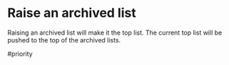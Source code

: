 # Raise an archived list

Raising an archived list will make it the top list. The current top list will
be pushed to the top of the archived lists.

  #priority
